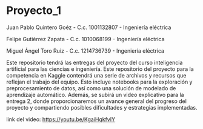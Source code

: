 # Proyecto_1

Juan Pablo Quintero Goéz - C.c. 1001132807 - Ingeniería eléctrica

Felipe Gutiérrez Zapata - C.c. 1010068199 - Ingeniería eléctrica

Miguel Ángel Toro Ruiz - C.c. 1214736739 - Ingeniería eléctrica

Este repositorio tendrá las entregas del proyecto del curso inteligencia artificial para las ciencias e ingeniería.
Este repositorio del proyecto para la competencia en Kaggle contendrá una serie de archivos y recursos que reflejan el trabajo del equipo. Esto incluye notebooks para la exploración y preprocesamiento de datos, así como una solución de modelado de aprendizaje automático. Además, se subirá un video explicativo para la entrega 2, donde proporcionaremos un avance general del progreso del proyecto y compartiendo posibles dificultades y estrategias implementadas.

link del video: https://youtu.be/KgaiHqkfvIY

